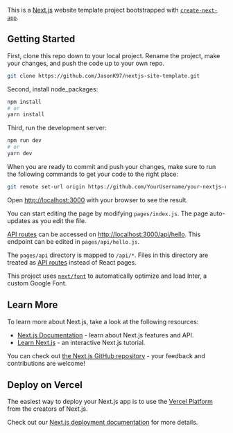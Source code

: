This is a [Next.js](https://nextjs.org/) website template project bootstrapped with [`create-next-app`](https://github.com/vercel/next.js/tree/canary/packages/create-next-app).

## Getting Started

First, clone this repo down to your local project. Rename the project, make your changes, and push the code up to your own repo.

```bash
git clone https://github.com/JasonK97/nextjs-site-template.git
```

Second, install node_packages:

```bash
npm install
# or
yarn install
```

Third, run the development server:

```bash
npm run dev
# or
yarn dev
```

When you are ready to commit and push your changes, make sure to run the following commands to get your code to the right place:

```bash
git remote set-url origin https://github.com/YourUsername/your-nextjs-repo.git
```

Open [http://localhost:3000](http://localhost:3000) with your browser to see the result.

You can start editing the page by modifying `pages/index.js`. The page auto-updates as you edit the file.

[API routes](https://nextjs.org/docs/api-routes/introduction) can be accessed on [http://localhost:3000/api/hello](http://localhost:3000/api/hello). This endpoint can be edited in `pages/api/hello.js`.

The `pages/api` directory is mapped to `/api/*`. Files in this directory are treated as [API routes](https://nextjs.org/docs/api-routes/introduction) instead of React pages.

This project uses [`next/font`](https://nextjs.org/docs/basic-features/font-optimization) to automatically optimize and load Inter, a custom Google Font.

## Learn More

To learn more about Next.js, take a look at the following resources:

- [Next.js Documentation](https://nextjs.org/docs) - learn about Next.js features and API.
- [Learn Next.js](https://nextjs.org/learn) - an interactive Next.js tutorial.

You can check out [the Next.js GitHub repository](https://github.com/vercel/next.js/) - your feedback and contributions are welcome!

## Deploy on Vercel

The easiest way to deploy your Next.js app is to use the [Vercel Platform](https://vercel.com/new?utm_medium=default-template&filter=next.js&utm_source=create-next-app&utm_campaign=create-next-app-readme) from the creators of Next.js.

Check out our [Next.js deployment documentation](https://nextjs.org/docs/deployment) for more details.
